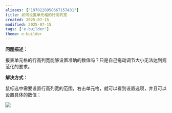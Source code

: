 ```yaml
---
aliases: ["1970228958667157431"]
title: 如何设置单元格的行高列宽
created: 2025-07-15
modified: 2025-07-15
tags: ['e-builder']
theme: e-builder
---
```


**问题描述：**

报表单元格的行高列宽能够设置准确的数值吗？只是自己拖动调节大小无法达到规范化的要求。

**解决方式：**

鼠标选中需要设置行高列宽的范围，右击单元格，就可以看到设置选项，并且可以设置具体的数值：

![](f6c5bb68147d58a7ea9f7a4b7b5cc054.jpg)